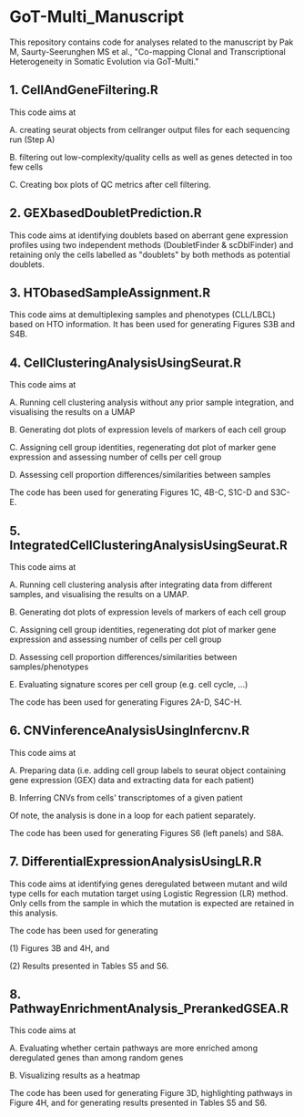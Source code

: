 # GoT-Multi_Manuscript
This repository contains code for analyses related to the manuscript by Pak M, Saurty-Seerunghen MS et al., "Co-mapping Clonal and Transcriptional Heterogeneity in Somatic Evolution via GoT-Multi."

## 1. CellAndGeneFiltering.R

This code aims at

A. creating seurat objects from cellranger output files for each sequencing run (Step A)

B. filtering out low-complexity/quality cells as well as genes detected in too few cells

C. Creating box plots of QC metrics after cell filtering.


## 2. GEXbasedDoubletPrediction.R

This code aims at identifying doublets based on aberrant gene expression profiles using two independent methods (DoubletFinder & scDblFinder) and retaining only the cells labelled as "doublets" by both methods as potential doublets.


## 3. HTObasedSampleAssignment.R

This code aims at demultiplexing samples and phenotypes (CLL/LBCL) based on HTO information. It has been used for generating Figures S3B and S4B.


## 4. CellClusteringAnalysisUsingSeurat.R

This code aims at

A. Running cell clustering analysis without any prior sample integration, and visualising the results on a UMAP

B. Generating dot plots of expression levels of markers of each cell group

C. Assigning cell group identities, regenerating dot plot of marker gene expression and assessing number of cells per cell group

D. Assessing cell proportion differences/similarities between samples

The code has been used for generating Figures 1C, 4B-C, S1C-D and S3C-E.


## 5. IntegratedCellClusteringAnalysisUsingSeurat.R

This code aims at

A. Running cell clustering analysis after integrating data from different samples, and visualising the results on a UMAP.

B. Generating dot plots of expression levels of markers of each cell group

C. Assigning cell group identities, regenerating dot plot of marker gene expression and assessing number of cells per cell group

D. Assessing cell proportion differences/similarities between samples/phenotypes

E. Evaluating signature scores per cell group (e.g. cell cycle, …)

The code has been used for generating Figures 2A-D, S4C-H.


## 6. CNVinferenceAnalysisUsingInfercnv.R

This code aims at

A. Preparing data (i.e. adding cell group labels to seurat object containing gene expression (GEX) data and extracting data for each patient)

B. Inferring CNVs from cells' transcriptomes of a given patient

Of note, the analysis is done in a loop for each patient separately.

The code has been used for generating Figures S6 (left panels) and S8A.


## 7. DifferentialExpressionAnalysisUsingLR.R

This code aims at identifying genes deregulated between mutant and wild type cells for each mutation target using Logistic Regression (LR) method. Only cells from the sample in which the mutation is expected are retained in this analysis.

The code has been used for generating

(1) Figures 3B and 4H, and

(2) Results presented in Tables S5 and S6.


## 8. PathwayEnrichmentAnalysis_PrerankedGSEA.R

This code aims at

A. Evaluating whether certain pathways are more enriched among deregulated genes than among random genes

B. Visualizing results as a heatmap

The code has been used for generating Figure 3D, highlighting pathways in Figure 4H, and for generating results presented in Tables S5 and S6.

